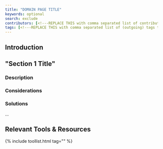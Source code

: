 ```yaml
---
title: "DOMAIN PAGE TITLE"
keywords: optional
search: exclude
contributors: [<!---REPLACE THIS with comma separated list of contributors--->]
tags: [<!---REPLACE THIS with comma separated list of (outgoing) tags to other pages related to this page--->]
---
```


<!--- Domain pages should detail the particular data management challenges of the domain, typically by complementing and extending one or more existing Problem pages.
In the event that no adequate Problem page exists for a problem that can be generalized across domains, consider first contributing to create one or raising a GitHub issue. However, if a problem is entirely domain specific, then it should be fully detailed within the respective Domain page. --->

## Introduction

<!--- In this section you should provide a brief overview of the domain from the data management perspective, mentioning and putting into context the challenges that are particular to the domain, which will be the object of sections below. --->


## "Section 1 Title"
 
### Description
<!--- Sections within Domain pages (aside from "Introduction" at the start and "Relevant Tools & Resources" at the end) should focus on particular data management problems, which should be described in this first sub-section.
For problems that are fully domain-specific, a detailed description is merited.
For detailing the domain-specific challenges of a problem that is generic, please link to the corresponding generic Problem page before going into the domain-specific challenges. --->

### Considerations <!--- (Optional) --->
<!---  Direct and concise considerations, structured in bullet points and typically framed as questions RDMKit reader should ask themselves in order to arrive at the best solution among those listed below. One level of nesting of bullet points within considerations is fine, but more levels should be avoided. --->


### Solutions
<!--- Detail, either in normal text or in bullet points, the domain-specific solutions to the problem. Do not merely list tools or resources, as they will be automatically listed in the bottom section, but you can and should mention tools and resources listed below if you detail their usage to solve the problem. --->

<!--- ## "Section 2 Title" --->
<!--- Add more sections as needed, with the same subsections as above. --->
...

## Relevant Tools & Resources 
<!--- Automatically generated table; edit the TAG below to the tag for this page, so that tools that have this page's tag are listed here. You can get the tag for this page from the [list of tags](https://github.com/elixir-europe/rdm-toolkit/blob/master/_data/tags.yml). If it isn't listed there, please raise an issue.--->

{% include toollist.html tag="<!---TAG--->" %}
